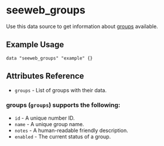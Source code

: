 # seeweb\_groups

Use this data source to get information about [groups][1] available.

## Example Usage

```hcl
data "seeweb_groups" "example" {}
```

## Attributes Reference

* `groups` - List of groups with their data.

### groups (`groups`) supports the following:

* `id` - A unique number ID.
* `name` - A unique group name.
* `notes` - A human-readable friendly description.
* `enabled` - The current status of a group.


[1]: https://docs.seeweb.it/ecs/api/#list-all-groups